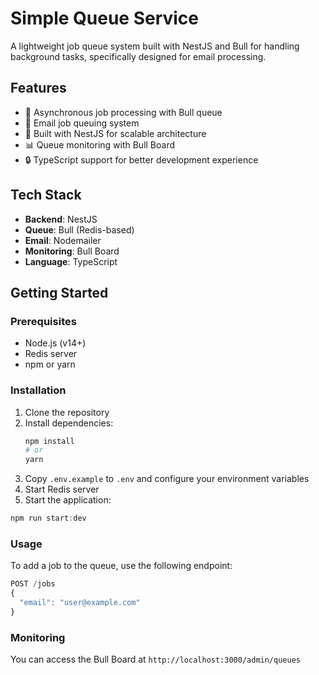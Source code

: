 # Simple Queue Service

A lightweight job queue system built with NestJS and Bull for handling background tasks, specifically designed for email processing.

## Features

- 🔄 Asynchronous job processing with Bull queue
- 📧 Email job queuing system
- 🚀 Built with NestJS for scalable architecture
- 📊 Queue monitoring with Bull Board
- 🔒 TypeScript support for better development experience

## Tech Stack

- **Backend**: NestJS
- **Queue**: Bull (Redis-based)
- **Email**: Nodemailer
- **Monitoring**: Bull Board
- **Language**: TypeScript

## Getting Started

### Prerequisites

- Node.js (v14+)
- Redis server
- npm or yarn

### Installation

1. Clone the repository
2. Install dependencies:
   ```bash
   npm install
   # or
   yarn
3. Copy `.env.example` to `.env` and configure your environment variables
4. Start Redis server
5. Start the application:
```ts
npm run start:dev
```

### Usage

To add a job to the queue, use the following endpoint:
```ts
POST /jobs
{
  "email": "user@example.com"
}
```

### Monitoring

You can access the Bull Board at `http://localhost:3000/admin/queues`
